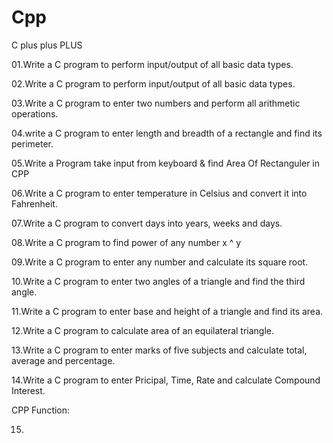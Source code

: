 # Cpp
C plus plus PLUS

01.Write a C program to perform input/output of all basic data types.

02.Write a C program to perform input/output of all basic data types.

03.Write a C program to enter two numbers and perform all arithmetic operations.

04.write a C program to enter length and breadth of a rectangle and find its perimeter.

05.Write a Program take input from keyboard & find  Area Of Rectanguler in CPP

06.Write a C program to enter temperature in Celsius and convert it into Fahrenheit.

07.Write a C program to convert days into years, weeks and days.

08.Write a C program to find power of any number x ^ y

09.Write a C program to enter any number and calculate its square root.

10.Write a C program to enter two angles of a triangle and find the third angle.

11.Write a C program to enter base and height of a triangle and find its area.

12.Write a C program to calculate area of an equilateral triangle.

13.Write a C program to enter marks of five subjects and calculate total, average and percentage.

14.Write a C program to enter Pricipal, Time, Rate and calculate Compound Interest.

CPP Function:

15.































